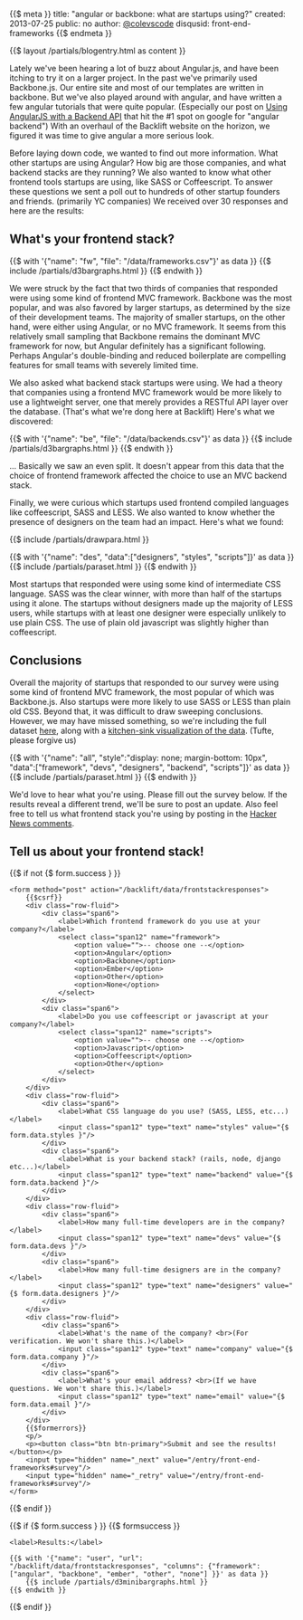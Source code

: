 {{$ meta }}
title: "angular or backbone: what are startups using?"
created: 2013-07-25
public: no
author: <a href="http://twitter.com/ColeVsCode">@colevscode</a>
disqusid: front-end-frameworks
{{$ endmeta }}

{{$ layout /partials/blogentry.html as content }}

Lately we've been hearing a lot of buzz about Angular.js, and have been itching to try it on a larger project. In the past we've primarily used Backbone.js. Our entire site and most of our templates are written in backbone. But we've also played around with angular, and have written a few angular tutorials that were quite popular. (Especially our post on [Using AngularJS with a Backend API](/entry/angular-tut2) that hit the #1 spot on google for "angular backend") With an overhaul of the Backlift website on the horizon, we figured it was time to give angular a more serious look.

Before laying down code, we wanted to find out more information. What other startups are using Angular? How big are those companies, and what backend stacks are they running? We also wanted to know what other frontend tools startups are using, like SASS or Coffeescript. To answer these questions we sent a poll out to hundreds of other startup founders and friends. (primarily YC companies) We received over 30 responses and here are the results:

## What's your frontend stack?
 
{{$ with '{"name": "fw", "file": "/data/frameworks.csv"}' as data }}
	{{$ include /partials/d3bargraphs.html }}
{{$ endwith }}

We were struck by the fact that two thirds of companies that responded were using some kind of frontend MVC framework. Backbone was the most popular, and was also favored by larger startups, as determined by the size of their development teams. The majority of smaller startups, on the other hand, were either using Angular, or no MVC framework. It seems from this relatively small sampling that Backbone remains the dominant MVC framework for now, but Angular definitely has a significant following. Perhaps Angular's double-binding and reduced boilerplate are compelling features for small teams with severely limited time.

We also asked what backend stack startups were using. We had a theory that companies using a frontend MVC framework would be more likely to use a lightweight server, one that merely provides a RESTful API layer over the database. (That's what we're dong here at Backlift) Here's what we discovered:

{{$ with '{"name": "be", "file": "/data/backends.csv"}' as data }}
	{{$ include /partials/d3bargraphs.html }}
{{$ endwith }}

... Basically we saw an even split. It doesn't appear from this data that the choice of frontend framework affected the choice to use an MVC backend stack.

Finally, we were curious which startups used frontend compiled languages like coffeescript, SASS and LESS. We also wanted to know whether the presence of designers on the team had an impact. Here's what we found:

{{$ include /partials/drawpara.html }}

{{$ with '{"name": "des", "data":["designers", "styles", "scripts"]}' as data }}
	{{$ include /partials/paraset.html }}
{{$ endwith }}

Most startups that responded were using some kind of intermediate CSS language. SASS was the clear winner, with more than half of the startups using it alone. The startups without designers made up the majority of LESS users, while startups with at least one designer were especially unlikely to use plain CSS. The use of plain old javascript was slightly higher than coffeescript. 

## Conclusions

Overall the majority of startups that responded to our survey were using some kind of frontend MVC framework, the most popular of which was Backbone.js. Also startups were more likely to use SASS or LESS than plain old CSS. Beyond that, it was difficult to draw sweeping conclusions. However, we may have missed something, so we're including the full dataset [here](/data/data.csv), along with a <a href="" id="kitchensink">kitchen-sink visualization of the data</a>. (Tufte, please forgive us)

{{$ with '{"name": "all", "style":"display: none; margin-bottom: 10px", "data":["framework", "devs", "designers", "backend", "scripts"]}' as data }}
	{{$ include /partials/paraset.html }}
{{$ endwith }}

<script>
$('#kitchensink').click(function(ev) {
	ev.preventDefault();
	$("#visall svg").show("slow");
});
</script>


We'd love to hear what you're using. Please fill out the survey below. If the results reveal a different trend, we'll be sure to post an update. Also feel free to tell us what frontend stack you're using by posting in the [Hacker News comments]().


<h2><a id="survey"></a>Tell us about your frontend stack!</h2>
<p>

{{$ if not {$ form.success } }}

	<form method="post" action="/backlift/data/frontstackresponses">
		{{$csrf}}
		<div class="row-fluid">
			<div class="span6">
				<label>Which frontend framework do you use at your company?</label>
				<select class="span12" name="framework">
					<option value="">-- choose one --</option>
					<option>Angular</option>
					<option>Backbone</option>
					<option>Ember</option>
					<option>Other</option>
					<option>None</option>
				</select>
			</div>
			<div class="span6">
				<label>Do you use coffeescript or javascript at your company?</label>
				<select class="span12" name="scripts">
					<option value="">-- choose one --</option>
					<option>Javascript</option>
					<option>Coffeescript</option>
					<option>Other</option>
				</select>
			</div>
		</div>
		<div class="row-fluid">
			<div class="span6">
				<label>What CSS language do you use? (SASS, LESS, etc...)</label>
				<input class="span12" type="text" name="styles" value="{$ form.data.styles }"/>
			</div>
			<div class="span6">
				<label>What is your backend stack? (rails, node, django etc...)</label>
				<input class="span12" type="text" name="backend" value="{$ form.data.backend }"/>
			</div>
		</div>
		<div class="row-fluid">
			<div class="span6">
				<label>How many full-time developers are in the company?</label>
				<input class="span12" type="text" name="devs" value="{$ form.data.devs }"/>
			</div>
			<div class="span6">
				<label>How many full-time designers are in the company?</label>
				<input class="span12" type="text" name="designers" value="{$ form.data.designers }"/>
			</div>
		</div>
		<div class="row-fluid">
			<div class="span6">
				<label>What's the name of the company? <br>(For verification. We won't share this.)</label>
				<input class="span12" type="text" name="company" value="{$ form.data.company }"/>
			</div>
			<div class="span6">
				<label>What's your email address? <br>(If we have questions. We won't share this.)</label>
				<input class="span12" type="text" name="email" value="{$ form.data.email }"/>
			</div>
		</div>
		{{$formerrors}}
		<p/>
		<p><button class="btn btn-primary">Submit and see the results!</button></p>
		<input type="hidden" name="_next" value="/entry/front-end-frameworks#survey"/>
		<input type="hidden" name="_retry" value="/entry/front-end-frameworks#survey"/>
	</form>

{{$ endif }}

{{$ if {$ form.success } }}
	{{$ formsuccess }}

	<label>Results:</label>

	{{$ with '{"name": "user", "url": "/backlift/data/frontstackresponses", "columns": {"framework": ["angular", "backbone", "ember", "other", "none"] }}' as data }}
		{{$ include /partials/d3minibargraphs.html }}
	{{$ endwith }}

{{$ endif }}

</p>

